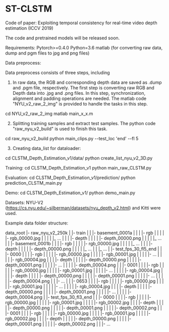 # ST-CLSTM
Code of paper: Exploiting temporal consistency for real-time video depth estimation (ICCV 2019)

The code and pretrained models will be released soon.

Requirements:
Pytorch>=0.4.0
Python=3.6
matlab (for converting raw data, dump and pgm files to jpg and png files)

Data preprocess:

Data preprocess consists of three steps, including 
1) In raw data, the RGB and corresponding depth data are saved as .dump and .pgm file, respectively. The first step is 
converting raw RGB and Depth data into .jpg and .png files. In this step, synchronization, alignment and padding 
operations are needed. The matlab code "NYU_v2_raw_2_img" is provided to handle the tasks in this step.

cd NYU_v2_raw_2_img
matlab main_x_x.m 

2) Splitting training samples and extract test samples. The python code "raw_nyu_v2_build" is used to finish this task.

cd raw_nyu_v2_build
python main_clips.py --test_loc 'end' --fl 5

3) Creating data_list for dataloader:

cd CLSTM_Depth_Estimation_v1/data/
python create_list_nyu_v2_3D.py

Training:
cd CLSTM_Depth_Estimation_v1
python main_raw_CLSTM.py


Evaluation:
cd CLSTM_Depth_Estimation_v1/prediction/
python prediction_CLSTM_main.py

Demo:
cd CLSTM_Depth_Estimation_v1/
python demo_main.py

Datasets:
NYU-V2 (https://cs.nyu.edu/~silberman/datasets/nyu_depth_v2.html) and Kitti were used.

Example data folder structure:

data_root
|- raw_nyu_v2_250k
|  |- train
|  |  |- basement_0001a
|  |  |  |- rgb
|  |  |  |  |- rgb_00000.jpg
|  |  |  |  |_ ...
|  |  |  |- depth
|  |  |  |  |- depth_00000.png
|  |  |  |  |_ ...
|  |  |- basement_0001b
|  |  |  |- rgb
|  |  |  |  |- rgb_00000.jpg
|  |  |  |  |_ ...
|  |  |  |- depth
|  |  |  |  |- depth_00000.png
|  |  |  |  |_ ...
|  |  |_ ...
|  |- test_fps_30_fl5_end
|  |  |- 0000
|  |  |  |- rgb
|  |  |  |  |- rgb_00000.jpg
|  |  |  |  |- rgb_00001.jpg
|  |  |  |  |- ...
|  |  |  |  |- rgb_00004.jpg
|  |  |  |- depth
|  |  |  |  |- depth_00000.png
|  |  |  |  |- depth_00001.png
|  |  |  |  |- ...
|  |  |  |  |- depth_00004.png
|  |  |- 0001
|  |  |  |- rgb
|  |  |  |  |- rgb_00000.jpg
|  |  |  |  |- rgb_00001.jpg
|  |  |  |  |- ...
|  |  |  |  |- rgb_00004.jpg
|  |  |  |- depth
|  |  |  |  |- depth_00000.png
|  |  |  |  |- depth_00001.png
|  |  |  |  |- ...
|  |  |  |  |- depth_00004.png
|  |  |- ...
|  |  |- 0653
|  |  |  |- rgb
|  |  |  |  |- rgb_00000.jpg
|  |  |  |  |- rgb_00001.jpg
|  |  |  |  |- ...
|  |  |  |  |- rgb_00004.jpg
|  |  |  |- depth
|  |  |  |  |- depth_00000.png
|  |  |  |  |- depth_00001.png
|  |  |  |  |- ...
|  |  |  |  |- depth_00004.png
|  |- test_fps_30_fl3_end
|  |  |- 0000
|  |  |  |- rgb
|  |  |  |  |- rgb_00000.jpg
|  |  |  |  |- rgb_00001.jpg
|  |  |  |  |- rgb_00002.jpg
|  |  |  |- depth
|  |  |  |  |- depth_00000.png
|  |  |  |  |- depth_00001.png
|  |  |  |  |- depth_00002.png
|  |  |- 0001
|  |  |  |- rgb
|  |  |  |  |- rgb_00000.jpg
|  |  |  |  |- rgb_00001.jpg
|  |  |  |  |- rgb_00002.jpg
|  |  |  |- depth
|  |  |  |  |- depth_00000.png
|  |  |  |  |- depth_00001.png
|  |  |  |  |- depth_00002.png
|  |  |- ...






